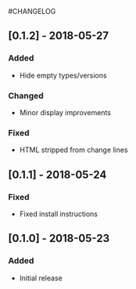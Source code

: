 #CHANGELOG

## [0.1.2] - 2018-05-27

### Added

- Hide empty types/versions

### Changed

- Minor display improvements

### Fixed

- HTML stripped from change lines

## [0.1.1] - 2018-05-24

### Fixed

- Fixed install instructions

## [0.1.0] - 2018-05-23

### Added

- Initial release